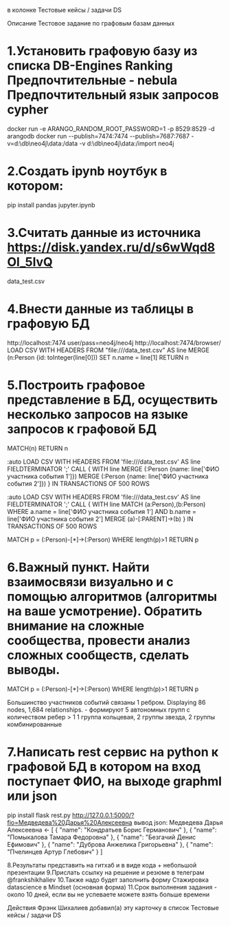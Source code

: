 в колонке Тестовые кейсы / задачи DS

Описание
Тестовое задание по графовым базам данных

1.Установить графовую базу из списка DB-Engines Ranking
Предпочтительные - nebula
Предпочтительный язык запросов cypher
===
docker run -e ARANGO_RANDOM_ROOT_PASSWORD=1 -p 8529:8529 -d arangodb
docker run --publish=7474:7474 --publish=7687:7687 -v=d:\db\neo4j\data:/data -v d:\db\neo4j\data:/import neo4j

2.Создать ipynb ноутбук в котором:
===
pip install pandas
jupyter.ipynb

3.Считать данные из источника https://disk.yandex.ru/d/s6wWqd8Ol_5IvQ
===
data_test.csv

4.Внести данные из таблицы в графовую БД
===
http://localhost:7474
user/pass=neo4j/neo4j
http://localhost:7474/browser/
LOAD CSV WITH HEADERS FROM "file:///data_test.csv" AS line
MERGE (n:Person {id: toInteger(line[0]))
SET n.name = line[1]
RETURN n

5.Построить графовое представление в БД, осуществить несколько запросов на языке запросов к графовой БД
===
MATCH(n) RETURN n

:auto LOAD CSV WITH HEADERS FROM 'file:///data_test.csv' AS line FIELDTERMINATOR ';'
CALL {
  WITH line
  MERGE (:Person {name: line['ФИО участника события 1']})
  MERGE (:Person {name: line['ФИО участника события 2']})
} IN TRANSACTIONS OF 500 ROWS

:auto LOAD CSV WITH HEADERS FROM 'file:///data_test.csv' AS line FIELDTERMINATOR ';'
CALL {
  WITH line
  MATCH (a:Person),(b:Person)
  WHERE a.name = line['ФИО участника события 1'] AND b.name = line['ФИО участника события 2']
  MERGE (a)-[:PARENT]->(b)
} IN TRANSACTIONS OF 500 ROWS

MATCH p = (:Person)-[*]->(:Person)
WHERE length(p)>1
RETURN p

6.Важный пункт. Найти взаимосвязи визуально и с помощью алгоритмов (алгоритмы на ваше усмотрение). Обратить внимание на сложные сообщества, провести анализ сложных сообществ, сделать выводы.
===
MATCH p = (:Person)-[*]->(:Person)
WHERE length(p)>1
RETURN p

Большинство участников событий связаны 1 ребром.
Displaying 86 nodes, 1,684 relationships. - формируют 5 автономных групп с количеством ребер > 1
1 группа кольцевая, 2 группы звезда, 2 группы комбинированные

7.Написать rest сервис на python к графовой БД в котором на вход поступает ФИО, на выходе graphml или json
===
pip install flask
rest.py
http://127.0.0.1:5000/?fio=Медведева%20Дарья%20Алексеевна
вывод json:
Медведева Дарья Алексеевна <- [
    {
        "name": "Кондратьев Борис Германович"
    },
    {
        "name": "Помыкалова Тамара Федоровна"
    },
    {
        "name": "Безгачий Денис Ефимович"
    },
    {
        "name": "Дуброва Анжелика Григорьевна"
    },
    {
        "name": "Пчелинцев Артур Глебович"
    }
]

8.Результаты представить на гитхаб и в виде кода + небольшой презентации
9.Прислать ссылку на решение и резюме в телеграм @frankshikhaliev
10.Также надо будет заполнить форму
Стажировка datascience в Mindset (основная форма)
11.Срок выполнения задания - около 10 дней, если вы не успеваете можете взять больше времени

Действия
Фрэнк Шихалиев добавил(а) эту карточку в список Тестовые кейсы / задачи DS
